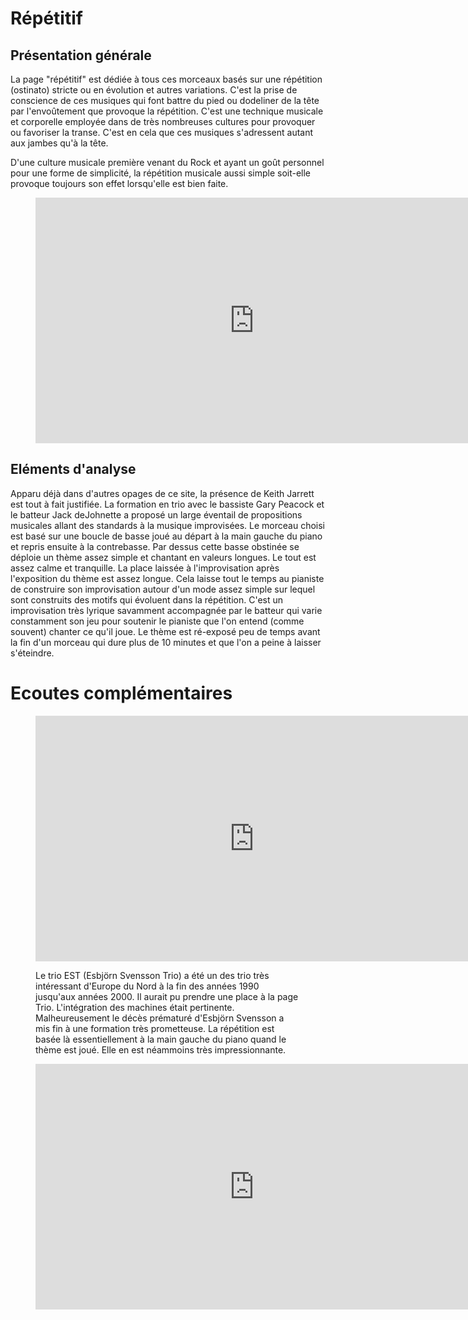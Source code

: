 # Répétitif

## Présentation générale
La page "répétitif" est dédiée à tous ces morceaux basés sur une répétition (ostinato) stricte ou en évolution et autres variations. C'est la prise de conscience de ces musiques qui font battre du pied ou dodeliner de la tête par l'envoûtement que provoque la répétition. C'est une technique musicale et corporelle employée dans de très nombreuses cultures pour provoquer ou favoriser la transe. C'est en cela que ces musiques s'adressent autant aux jambes qu'à la tête.

D'une culture musicale première venant du Rock et ayant un goût personnel pour une forme de simplicité, la répétition musicale aussi simple soit-elle provoque toujours son effet lorsqu'elle est bien faite. 

<figure class="app-frame coeurs text-align-center" data-title="The Cure - Keith Jarrett Trio">
<iframe width="699" height="393" src="https://www.youtube.com/embed/kL984nw85cE" title="Keith Jarrett Trio - The Cure" frameborder="0" allow="accelerometer; autoplay; clipboard-write; encrypted-media; gyroscope; picture-in-picture; web-share" allowfullscreen></iframe>
 <!-- <video <src="assets/images/Keith.Jarrett.Trio-The.Cure_v720P.mp4" controls>-->
</figure>

## Eléments d'analyse
Apparu déjà dans d'autres opages de ce site, la présence de Keith Jarrett est tout à fait justifiée. La formation en trio avec le bassiste Gary Peacock et le batteur Jack deJohnette a proposé un large éventail de propositions musicales allant des standards à la musique improvisées.
Le morceau choisi est basé sur une boucle de basse joué au départ à la main gauche du piano et repris ensuite à la contrebasse. Par dessus cette basse obstinée se déploie un thème assez simple et chantant en valeurs longues. Le tout est assez calme et tranquille. La place laissée à l'improvisation après l'exposition du thème est assez longue. Cela laisse tout le temps au pianiste de construire son improvisation autour d'un mode assez simple sur lequel sont construits des motifs qui évoluent dans la répétition. C'est un improvisation très lyrique savamment accompagnée par le batteur qui varie constamment son jeu pour soutenir le pianiste que l'on entend (comme souvent) chanter ce qu'il joue. Le thème est ré-exposé peu de temps avant la fin d'un morceau qui dure plus de 10 minutes et que l'on a peine à laisser s'éteindre.

# Ecoutes complémentaires
<div class="encarts">
<figure class="app-frame encart text-align-center coeurs" data-title="When God Create The Coffebreak - Esbjörn Svensson Trio">
<iframe width="699" height="393" src="https://www.youtube.com/embed/i6xmVwysacA" title="When God Created the Coffebreak" frameborder="0" allow="accelerometer; autoplay; clipboard-write; encrypted-media; gyroscope; picture-in-picture; web-share" allowfullscreen></iframe>
  <!-- <video controls src="assets/images/When.God.Created.the.Coffebreak-EST_v720P.mp4"></video>-->
  <p>
Le trio EST (Esbjörn Svensson Trio) a été un des trio très intéressant d'Europe du Nord à la fin des années 1990 jusqu'aux années 2000. Il aurait pu prendre une place à la page Trio. L'intégration des machines était pertinente. Malheureusement le décès prématuré d'Esbjörn Svensson a mis fin à une formation très prometteuse.
La répétition est basée là essentiellement à la main gauche du piano quand le thème est joué. Elle en est néammoins très impressionnante.
  </p>
</figure>
<figure class="app-frame encart text-align-center coeurs" data-title="Little Camels - Rabih Abou Khalil">
<iframe width="699" height="393" src="https://www.youtube.com/embed/VC79tfZL1n8" title="Rabih Abou-Khalil - Little Camels" frameborder="0" allow="accelerometer; autoplay; clipboard-write; encrypted-media; gyroscope; picture-in-picture; web-share" allowfullscreen></iframe>
 <!-- <video controls src="assets/images/Rabih.Abou.Khalil-Little.Camels_v720P.mp4"></video>-->
  <p>

  </p>
</figure>
</div>